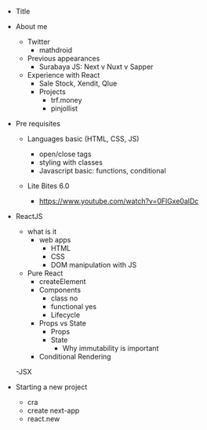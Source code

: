 - Title

- About me

  - Twitter
    - mathdroid
  - Previous appearances
    - Surabaya JS: Next v Nuxt v Sapper
  - Experience with React
    - Sale Stock, Xendit, Qlue
    - Projects
      - trf.money
      - pinjollist

- Pre requisites

  - Languages basic (HTML, CSS, JS)

    - open/close tags
    - styling with classes
    - Javascript basic: functions, conditional

  - Lite Bites 6.0
    - https://www.youtube.com/watch?v=0FlGxe0alDc

- ReactJS

  - what is it
    - web apps
      - HTML
      - CSS
      - DOM manipulation with JS
  - Pure React
    - createElement
    - Components
      - class no
      - functional yes
      - Lifecycle
    - Props vs State
      - Props
      - State
        - Why immutability is important
    - Conditional Rendering

  -JSX

- Starting a new project
  - cra
  - create next-app
  - react.new
